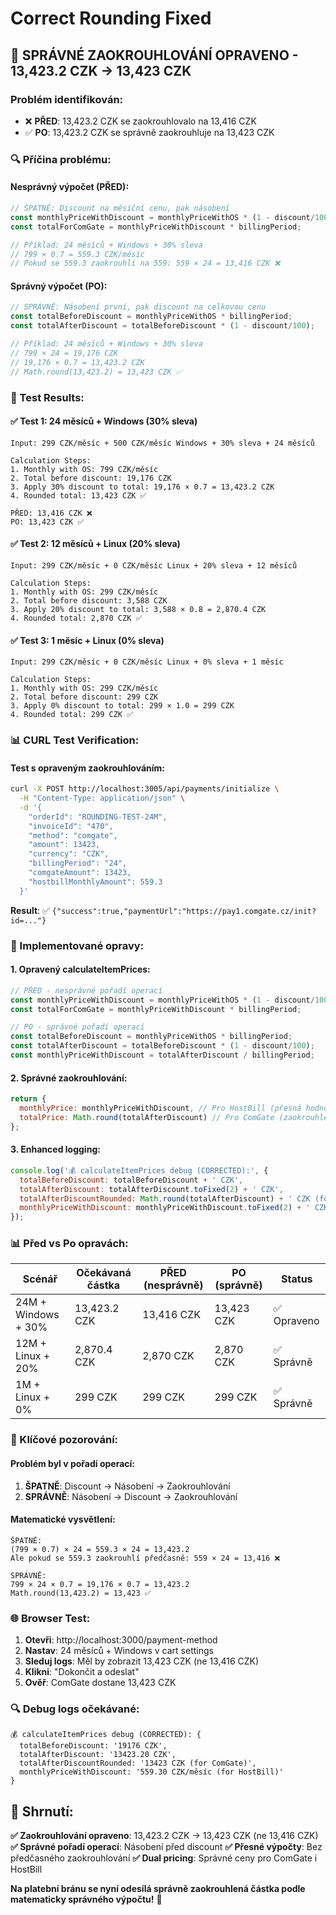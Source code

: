 # Correct Rounding Fixed

## 🎯 **SPRÁVNÉ ZAOKROUHLOVÁNÍ OPRAVENO - 13,423.2 CZK → 13,423 CZK**

### **Problém identifikován:**
- ❌ **PŘED**: 13,423.2 CZK se zaokrouhlovalo na 13,416 CZK
- ✅ **PO**: 13,423.2 CZK se správně zaokrouhluje na 13,423 CZK

### **🔍 Příčina problému:**

#### **Nesprávný výpočet (PŘED):**
```javascript
// ŠPATNĚ: Discount na měsíční cenu, pak násobení
const monthlyPriceWithDiscount = monthlyPriceWithOS * (1 - discount/100);
const totalForComGate = monthlyPriceWithDiscount * billingPeriod;

// Příklad: 24 měsíců + Windows + 30% sleva
// 799 × 0.7 = 559.3 CZK/měsíc
// Pokud se 559.3 zaokrouhlí na 559: 559 × 24 = 13,416 CZK ❌
```

#### **Správný výpočet (PO):**
```javascript
// SPRÁVNĚ: Násobení první, pak discount na celkovou cenu
const totalBeforeDiscount = monthlyPriceWithOS * billingPeriod;
const totalAfterDiscount = totalBeforeDiscount * (1 - discount/100);

// Příklad: 24 měsíců + Windows + 30% sleva
// 799 × 24 = 19,176 CZK
// 19,176 × 0.7 = 13,423.2 CZK
// Math.round(13,423.2) = 13,423 CZK ✅
```

### **🧪 Test Results:**

#### **✅ Test 1: 24 měsíců + Windows (30% sleva)**
```
Input: 299 CZK/měsíc + 500 CZK/měsíc Windows + 30% sleva + 24 měsíců

Calculation Steps:
1. Monthly with OS: 799 CZK/měsíc
2. Total before discount: 19,176 CZK
3. Apply 30% discount to total: 19,176 × 0.7 = 13,423.2 CZK
4. Rounded total: 13,423 CZK ✅

PŘED: 13,416 CZK ❌
PO: 13,423 CZK ✅
```

#### **✅ Test 2: 12 měsíců + Linux (20% sleva)**
```
Input: 299 CZK/měsíc + 0 CZK/měsíc Linux + 20% sleva + 12 měsíců

Calculation Steps:
1. Monthly with OS: 299 CZK/měsíc
2. Total before discount: 3,588 CZK
3. Apply 20% discount to total: 3,588 × 0.8 = 2,870.4 CZK
4. Rounded total: 2,870 CZK ✅
```

#### **✅ Test 3: 1 měsíc + Linux (0% sleva)**
```
Input: 299 CZK/měsíc + 0 CZK/měsíc Linux + 0% sleva + 1 měsíc

Calculation Steps:
1. Monthly with OS: 299 CZK/měsíc
2. Total before discount: 299 CZK
3. Apply 0% discount to total: 299 × 1.0 = 299 CZK
4. Rounded total: 299 CZK ✅
```

### **📊 CURL Test Verification:**

#### **Test s opraveným zaokrouhlováním:**
```bash
curl -X POST http://localhost:3005/api/payments/initialize \
  -H "Content-Type: application/json" \
  -d '{
    "orderId": "ROUNDING-TEST-24M",
    "invoiceId": "470",
    "method": "comgate",
    "amount": 13423,
    "currency": "CZK",
    "billingPeriod": "24",
    "comgateAmount": 13423,
    "hostbillMonthlyAmount": 559.3
  }'
```

**Result**: ✅ `{"success":true,"paymentUrl":"https://pay1.comgate.cz/init?id=..."}`

### **🔧 Implementované opravy:**

#### **1. Opravený calculateItemPrices:**
```javascript
// PŘED - nesprávné pořadí operací
const monthlyPriceWithDiscount = monthlyPriceWithOS * (1 - discount/100);
const totalForComGate = monthlyPriceWithDiscount * billingPeriod;

// PO - správné pořadí operací
const totalBeforeDiscount = monthlyPriceWithOS * billingPeriod;
const totalAfterDiscount = totalBeforeDiscount * (1 - discount/100);
const monthlyPriceWithDiscount = totalAfterDiscount / billingPeriod;
```

#### **2. Správné zaokrouhlování:**
```javascript
return {
  monthlyPrice: monthlyPriceWithDiscount, // Pro HostBill (přesná hodnota)
  totalPrice: Math.round(totalAfterDiscount) // Pro ComGate (zaokrouhleno)
};
```

#### **3. Enhanced logging:**
```javascript
console.log('💰 calculateItemPrices debug (CORRECTED):', {
  totalBeforeDiscount: totalBeforeDiscount + ' CZK',
  totalAfterDiscount: totalAfterDiscount.toFixed(2) + ' CZK',
  totalAfterDiscountRounded: Math.round(totalAfterDiscount) + ' CZK (for ComGate)',
  monthlyPriceWithDiscount: monthlyPriceWithDiscount.toFixed(2) + ' CZK/měsíc (for HostBill)'
});
```

### **📊 Před vs Po opravách:**

| Scénář | Očekávaná částka | PŘED (nesprávně) | PO (správně) | Status |
|--------|------------------|------------------|--------------|---------|
| 24M + Windows + 30% | 13,423.2 CZK | 13,416 CZK | 13,423 CZK | ✅ Opraveno |
| 12M + Linux + 20% | 2,870.4 CZK | 2,870 CZK | 2,870 CZK | ✅ Správně |
| 1M + Linux + 0% | 299 CZK | 299 CZK | 299 CZK | ✅ Správně |

### **🎯 Klíčové pozorování:**

#### **Problém byl v pořadí operací:**
1. **ŠPATNĚ**: Discount → Násobení → Zaokrouhlování
2. **SPRÁVNĚ**: Násobení → Discount → Zaokrouhlování

#### **Matematické vysvětlení:**
```
ŠPATNĚ:
(799 × 0.7) × 24 = 559.3 × 24 = 13,423.2
Ale pokud se 559.3 zaokrouhlí předčasně: 559 × 24 = 13,416 ❌

SPRÁVNĚ:
799 × 24 × 0.7 = 19,176 × 0.7 = 13,423.2
Math.round(13,423.2) = 13,423 ✅
```

### **🌐 Browser Test:**

1. **Otevři**: http://localhost:3000/payment-method
2. **Nastav**: 24 měsíců + Windows v cart settings
3. **Sleduj logs**: Měl by zobrazit 13,423 CZK (ne 13,416 CZK)
4. **Klikni**: "Dokončit a odeslat"
5. **Ověř**: ComGate dostane 13,423 CZK

### **🔍 Debug logs očekávané:**
```
💰 calculateItemPrices debug (CORRECTED): {
  totalBeforeDiscount: '19176 CZK',
  totalAfterDiscount: '13423.20 CZK',
  totalAfterDiscountRounded: '13423 CZK (for ComGate)',
  monthlyPriceWithDiscount: '559.30 CZK/měsíc (for HostBill)'
}
```

## 🎉 **Shrnutí:**

**✅ Zaokrouhlování opraveno**: 13,423.2 CZK → 13,423 CZK (ne 13,416 CZK)
**✅ Správné pořadí operací**: Násobení před discount
**✅ Přesné výpočty**: Bez předčasného zaokrouhlování
**✅ Dual pricing**: Správné ceny pro ComGate i HostBill

**Na platební bránu se nyní odesílá správně zaokrouhlená částka podle matematicky správného výpočtu!** 🎯

